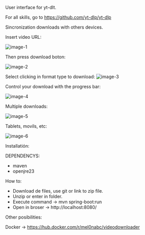 User interface for yt-dlt. 

For all skills, go to https://github.com/yt-dlp/yt-dlp

Sincronization downloads with others devices.

Insert video URL:


![image-1](https://github.com/user-attachments/assets/15c14117-9593-42e7-9458-cafc5fde9f8b)



Then press download boton:


![image-2](https://github.com/user-attachments/assets/8a9befe8-baaa-48da-b52d-9c981753ce7a)



Select clicking in format type to download:
![image-3](https://github.com/user-attachments/assets/6e1ab621-d9d6-4ea0-95e2-cc6cfd26f7dd)



Control your download with the progress bar:


![image-4](https://github.com/user-attachments/assets/d797afcc-4fb0-4777-8456-8ed75ee85e81)


Multiple downloads:


![image-5](https://github.com/user-attachments/assets/2424b977-02b3-4fad-add8-24a24741f288)



Tablets, movils, etc:


![image-6](https://github.com/user-attachments/assets/dbff15f7-93d9-4e61-8d51-e2b2542b10b4)


Installatión:

DEPENDENCYS:

- maven
- openjre23

How to:

- Download de files, use git or link to zip file.
- Unzip or enter in folder.
- Execute command -> mvn spring-boot:run
- Open in broser -> http://localhost:8080/

Other posibilities:

Docker -> https://hub.docker.com/r/mel0nabc/videodownloader
